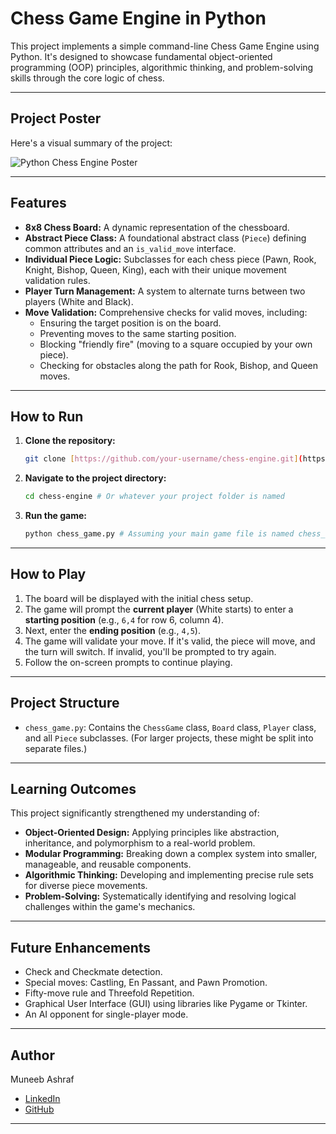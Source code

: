 # Chess Game Engine in Python

This project implements a simple command-line Chess Game Engine using Python. It's designed to showcase fundamental object-oriented programming (OOP) principles, algorithmic thinking, and problem-solving skills through the core logic of chess.

---

## Project Poster

Here's a visual summary of the project:

![Python Chess Engine Poster](images/Chess_Game-Cover.png)

---

## Features

* **8x8 Chess Board:** A dynamic representation of the chessboard.
* **Abstract Piece Class:** A foundational abstract class (`Piece`) defining common attributes and an `is_valid_move` interface.
* **Individual Piece Logic:** Subclasses for each chess piece (Pawn, Rook, Knight, Bishop, Queen, King), each with their unique movement validation rules.
* **Player Turn Management:** A system to alternate turns between two players (White and Black).
* **Move Validation:** Comprehensive checks for valid moves, including:
    * Ensuring the target position is on the board.
    * Preventing moves to the same starting position.
    * Blocking "friendly fire" (moving to a square occupied by your own piece).
    * Checking for obstacles along the path for Rook, Bishop, and Queen moves.

---

## How to Run

1.  **Clone the repository:**
    ```bash
    git clone [https://github.com/your-username/chess-engine.git](https://github.com/your-username/chess-engine.git) # Replace with your repo URL
    ```
2.  **Navigate to the project directory:**
    ```bash
    cd chess-engine # Or whatever your project folder is named
    ```
3.  **Run the game:**
    ```bash
    python chess_game.py # Assuming your main game file is named chess_game.py
    ```

---

## How to Play

1.  The board will be displayed with the initial chess setup.
2.  The game will prompt the **current player** (White starts) to enter a **starting position** (e.g., `6,4` for row 6, column 4).
3.  Next, enter the **ending position** (e.g., `4,5`).
4.  The game will validate your move. If it's valid, the piece will move, and the turn will switch. If invalid, you'll be prompted to try again.
5.  Follow the on-screen prompts to continue playing.

---

## Project Structure

* `chess_game.py`: Contains the `ChessGame` class, `Board` class, `Player` class, and all `Piece` subclasses. (For larger projects, these might be split into separate files.)

---

## Learning Outcomes

This project significantly strengthened my understanding of:

* **Object-Oriented Design:** Applying principles like abstraction, inheritance, and polymorphism to a real-world problem.
* **Modular Programming:** Breaking down a complex system into smaller, manageable, and reusable components.
* **Algorithmic Thinking:** Developing and implementing precise rule sets for diverse piece movements.
* **Problem-Solving:** Systematically identifying and resolving logical challenges within the game's mechanics.

---

## Future Enhancements

* Check and Checkmate detection.
* Special moves: Castling, En Passant, and Pawn Promotion.
* Fifty-move rule and Threefold Repetition.
* Graphical User Interface (GUI) using libraries like Pygame or Tkinter.
* An AI opponent for single-player mode.

---

## Author

Muneeb Ashraf
* [LinkedIn](https://www.linkedin.com/in/muneeb-ashraf-3oo6275648/)
* [GitHub](https://github.com/alphaaa-m)

---
